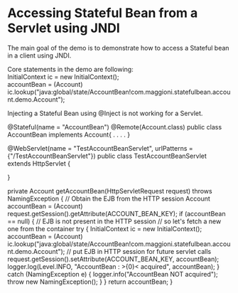 Accessing Stateful Bean from a Servlet using JNDI
=================================================

The main goal of the demo is to demonstrate how to access a Stateful bean in a client using JNDI.  

Core statements in the demo are following:  
InitialContext ic = new InitialContext();  
accountBean = (Account) ic.lookup("java:global/state/AccountBean!com.maggioni.statefulbean.account.demo.Account");  

Injecting a Stateful Bean using @Inject is not working for a Servlet.  


@Stateful(name = "AccountBean")
@Remote(Account.class)
public class AccountBean implements Account{
. . . .
}


@WebServlet(name = "TestAccountBeanServlet", urlPatterns = {"/TestAccountBeanServlet"})
public class TestAccountBeanServlet extends HttpServlet {

}

private Account getAccountBean(HttpServletRequest request) throws NamingException {
        // Obtain the EJB from the HTTP session
        Account accountBean = (Account) request.getSession().getAttribute(ACCOUNT_BEAN_KEY);
        if (accountBean == null) {
            // EJB is not present in the HTTP session
            // so let's fetch a new one from the container
            try {
                InitialContext ic = new InitialContext();
                accountBean = (Account) ic.lookup("java:global/state/AccountBean!com.maggioni.statefulbean.account.demo.Account");
                // put EJB in HTTP session for future servlet calls
                request.getSession().setAttribute(ACCOUNT_BEAN_KEY, accountBean);
                logger.log(Level.INFO, "AccountBean : >{0}< acquired", accountBean);
            } catch (NamingException e) {
                logger.info("AccountBean NOT acquired");
                throw new NamingException();
            }
        }
        return accountBean;
    }
